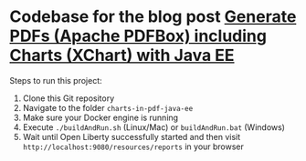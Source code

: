 # Codebase for the blog post [Generate PDFs (Apache PDFBox) including Charts (XChart) with Java EE](https://rieckpil.de/howto-generate-pdfs-apache-pdfbox-including-charts-xchart-with-java-ee/)

Steps to run this project:

1. Clone this Git repository
2. Navigate to the folder `charts-in-pdf-java-ee`
3. Make sure your Docker engine is running
4. Execute `./buildAndRun.sh` (Linux/Mac) or `buildAndRun.bat` (Windows)
5. Wait until Open Liberty successfully started and then visit `http://localhost:9080/resources/reports` in your browser
